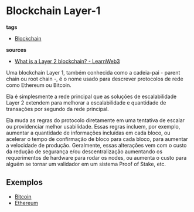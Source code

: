 # Blockchain Layer-1
**tags**
- [Blockchain](./Blockchain.md)

**sources**
- [What is a Layer 2 blockchain? - LearnWeb3](https://learnweb3.io/lessons/what-is-a-layer-2-blockchain)

Uma blockchain Layer 1, também conhecida como a cadeia-pai - parent chain ou root chain -, é o nome usado para descrever protocolos de rede como Ethereum ou Bitcoin.

Ela é simplesmente a rede principal que as soluções de escalabilidade Layer 2 extendem para melhorar a escalabilidade e quantidade de transações por segundo da rede principal.

Ela muda as regras do protocolo diretamente em uma tentativa de escalar ou providenciar melhor usabilidade. Essas regras incluem, por exemplo, aumentar a quantidade de informações incluídas em cada bloco, ou acelerar o tempo de confirmação de bloco para cada bloco, para aumentar a velocidade de produção. Geralmente, essas alterações vem com o custo da redução de segurança e/ou descentralização aumentando os requerimentos de hardware para rodar os nodes, ou aumenta o custo para alguém se tornar um validador em um sistema Proof of Stake, etc.

## Exemplos
- [Bitcoin](./Bitcoin.md)
- [Ethereum](./Ethereum.md)
